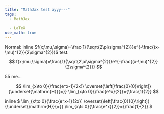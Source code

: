 ```yaml
---
title: "MathJax test ayyy---"
tags:
  - MathJax
 
  - LaTeX
use_math: true
---
```


Normal: inline $f(x;\mu,\sigma)=\frac{1}{\sqrt{2\pi\sigma^{2}}}e^{-\frac{(x-\mu)^{2}}{2\sigma^{2}}}$ test. 

$$
f(x;\mu,\sigma)=\frac{1}{\sqrt{2\pi\sigma^{2}}}e^{-\frac{(x-\mu)^{2}}{2\sigma^{2}}}
$$

55 me...

$$
\lim_{x\to 0}{\frac{e^x-1}{2x}}
\overset{\left[\frac{0}{0}\right]}{\underset{\mathrm{H}}{=}}
\lim_{x\to 0}{\frac{e^x}{2}}={\frac{1}{2}}
$$

inline $
\lim_{x\to 0}{\frac{e^x-1}{2x}}
\overset{\left[\frac{0}{0}\right]}{\underset{\mathrm{H}}{=}}
\lim_{x\to 0}{\frac{e^x}{2}}={\frac{1}{2}}
$
